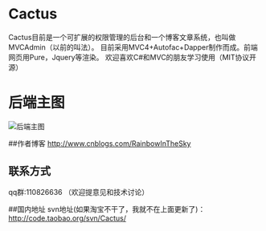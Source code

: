 # Cactus
Cactus目前是一个可扩展的权限管理的后台和一个博客文章系统，也叫做MVCAdmin（以前的叫法）。
目前采用MVC4+Autofac+Dapper制作而成。前端网页用Pure，Jquery等渲染。
欢迎喜欢C#和MVC的朋友学习使用（MIT协议开源）

# 后端主图
![后端主图](http://images2015.cnblogs.com/blog/470046/201609/470046-20160927233553188-322872768.png)

##作者博客
http://www.cnblogs.com/RainbowInTheSky

## 联系方式
qq群:110826636 （欢迎提意见和技术讨论）

##国内地址
svn地址(如果淘宝不干了，我就不在上面更新了)：http://code.taobao.org/svn/Cactus/